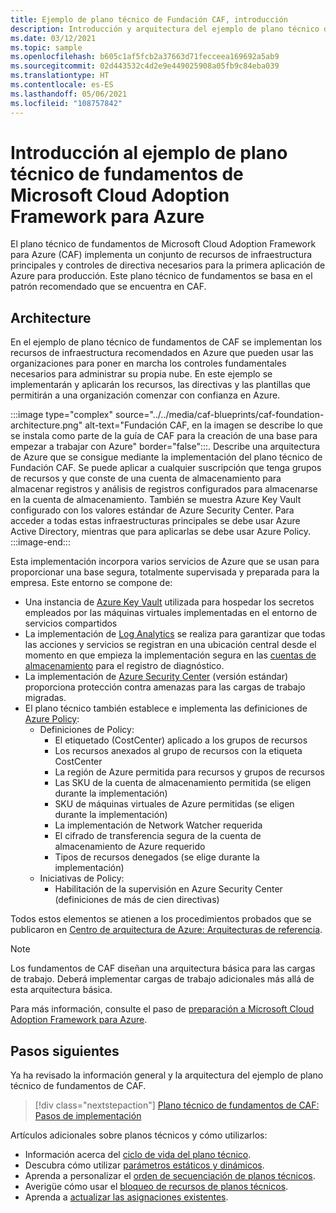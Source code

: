 ```yaml
---
title: Ejemplo de plano técnico de Fundación CAF, introducción
description: Introducción y arquitectura del ejemplo de plano técnico de una base de Cloud Adoption Framework (CAF) para Azure.
ms.date: 03/12/2021
ms.topic: sample
ms.openlocfilehash: b605c1af5fcb2a37663d71fecceea169692a5ab9
ms.sourcegitcommit: 02d443532c4d2e9e449025908a05fb9c84eba039
ms.translationtype: HT
ms.contentlocale: es-ES
ms.lasthandoff: 05/06/2021
ms.locfileid: "108757842"
---
```

# <a name="overview-of-the-microsoft-cloud-adoption-framework-for-azure-foundation-blueprint-sample"></a>Introducción al ejemplo de plano técnico de fundamentos de Microsoft Cloud Adoption Framework para Azure

El plano técnico de fundamentos de Microsoft Cloud Adoption Framework para Azure (CAF) implementa un conjunto de recursos de infraestructura principales y controles de directiva necesarios para la primera aplicación de Azure para producción. Este plano técnico de fundamentos se basa en el patrón recomendado que se encuentra en CAF.

## <a name="architecture"></a>Architecture

En el ejemplo de plano técnico de fundamentos de CAF se implementan los recursos de infraestructura recomendados en Azure que pueden usar las organizaciones para poner en marcha los controles fundamentales necesarios para administrar su propia nube. En este ejemplo se implementarán y aplicarán los recursos, las directivas y las plantillas que permitirán a una organización comenzar con confianza en Azure.

:::image type="complex" source="../../media/caf-blueprints/caf-foundation-architecture.png" alt-text="Fundación CAF, en la imagen se describe lo que se instala como parte de la guía de CAF para la creación de una base para empezar a trabajar con Azure" border="false":::.
   Describe una arquitectura de Azure que se consigue mediante la implementación del plano técnico de Fundación CAF. Se puede aplicar a cualquier suscripción que tenga grupos de recursos y que conste de una cuenta de almacenamiento para almacenar registros y análisis de registros configurados para almacenarse en la cuenta de almacenamiento. También se muestra Azure Key Vault configurado con los valores estándar de Azure Security Center. Para acceder a todas estas infraestructuras principales se debe usar Azure Active Directory, mientras que para aplicarlas se debe usar Azure Policy.
:::image-end:::

Esta implementación incorpora varios servicios de Azure que se usan para proporcionar una base segura, totalmente supervisada y preparada para la empresa. Este entorno se compone de:

- Una instancia de [Azure Key Vault](../../../../key-vault/general/overview.md) utilizada para hospedar los secretos empleados por las máquinas virtuales implementadas en el entorno de servicios compartidos
- La implementación de [Log Analytics](../../../../azure-monitor/overview.md) se realiza para garantizar que todas las acciones y servicios se registran en una ubicación central desde el momento en que empieza la implementación segura en las [cuentas de almacenamiento](../../../../storage/common/storage-introduction.md) para el registro de diagnóstico.
- La implementación de [Azure Security Center](../../../../security-center/security-center-introduction.md) (versión estándar) proporciona protección contra amenazas para las cargas de trabajo migradas.
- El plano técnico también establece e implementa las definiciones de [Azure Policy](../../../policy/overview.md):
  - Definiciones de Policy:
    - El etiquetado (CostCenter) aplicado a los grupos de recursos
    - Los recursos anexados al grupo de recursos con la etiqueta CostCenter
    - La región de Azure permitida para recursos y grupos de recursos
    - Las SKU de la cuenta de almacenamiento permitida (se eligen durante la implementación)
    - SKU de máquinas virtuales de Azure permitidas (se eligen durante la implementación)
    - La implementación de Network Watcher requerida
    - El cifrado de transferencia segura de la cuenta de almacenamiento de Azure requerido
    - Tipos de recursos denegados (se elige durante la implementación)
  - Iniciativas de Policy:
    - Habilitación de la supervisión en Azure Security Center (definiciones de más de cien directivas)

Todos estos elementos se atienen a los procedimientos probados que se publicaron en [Centro de arquitectura de Azure: Arquitecturas de referencia](/azure/architecture/reference-architectures/).

> [!NOTE]
> Los fundamentos de CAF diseñan una arquitectura básica para las cargas de trabajo.
> Deberá implementar cargas de trabajo adicionales más allá de esta arquitectura básica.

Para más información, consulte el paso de [preparación a Microsoft Cloud Adoption Framework para Azure](/azure/cloud-adoption-framework/ready/).

## <a name="next-steps"></a>Pasos siguientes

Ya ha revisado la información general y la arquitectura del ejemplo de plano técnico de fundamentos de CAF.

> [!div class="nextstepaction"]
> [Plano técnico de fundamentos de CAF: Pasos de implementación](./deploy.md)

Artículos adicionales sobre planos técnicos y cómo utilizarlos:

- Información acerca del [ciclo de vida del plano técnico](../../concepts/lifecycle.md).
- Descubra cómo utilizar [parámetros estáticos y dinámicos](../../concepts/parameters.md).
- Aprenda a personalizar el [orden de secuenciación de planos técnicos](../../concepts/sequencing-order.md).
- Averigüe cómo usar el [bloqueo de recursos de planos técnicos](../../concepts/resource-locking.md).
- Aprenda a [actualizar las asignaciones existentes](../../how-to/update-existing-assignments.md).
